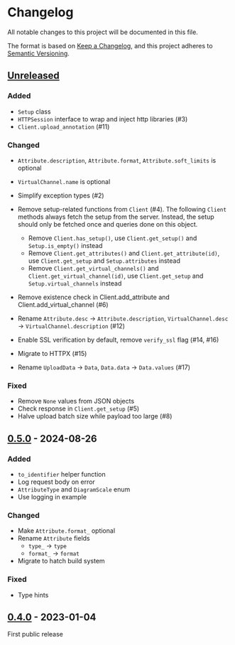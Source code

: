 # Changelog

All notable changes to this project will be documented in this file.

The format is based on [Keep a Changelog](https://keepachangelog.com/en/1.0.0/),
and this project adheres to [Semantic Versioning](https://semver.org/spec/v2.0.0.html).

## [Unreleased]

### Added

- `Setup` class
- `HTTPSession` interface to wrap and inject http libraries (#3)
- `Client.upload_annotation` (#11)

### Changed

- `Attribute.description`, `Attribute.format`, `Attribute.soft_limits` is optional
- `VirtualChannel.name` is optional
- Simplify exception types (#2)
- Remove setup-related functions from `Client` (#4).
  The following `Client` methods always fetch the setup from the server. Instead, the setup should only be fetched once and queries done on this object.

  - Remove `Client.has_setup()`, use `Client.get_setup()` and `Setup.is_empty()` instead
  - Remove `Client.get_attributes()` and `Client.get_attribute(id)`, use `Client.get_setup` and `Setup.attributes` instead
  - Remove `Client.get_virtual_channels()` and `Client.get_virtual_channel(id)`, use `Client.get_setup` and `Setup.virtual_channels` instead
- Remove existence check in Client.add_attribute and Client.add_virtual_channel (#6)
- Rename `Attribute.desc` -> `Attribute.description`, `VirtualChannel.desc` -> `VirtualChannel.description` (#12)
- Enable SSL verification by default, remove `verify_ssl` flag (#14, #16)
- Migrate to HTTPX (#15)
- Rename `UploadData` -> `Data`, `Data.data` -> `Data.values` (#17)

### Fixed

- Remove `None` values from JSON objects
- Check response in `Client.get_setup` (#5)
- Halve upload batch size while payload too large (#8)

## [0.5.0] - 2024-08-26

### Added

- `to_identifier` helper function
- Log request body on error
- `AttributeType` and `DiagramScale` enum
- Use logging in example

### Changed

- Make `Attribute.format_` optional
- Rename `Attribute` fields
  - `type_` -> `type`
  - `format_` -> `format`
- Migrate to hatch build system

### Fixed

- Type hints

## [0.4.0] - 2023-01-04

First public release

[Unreleased]: https://github.com/vallen-systems/pySHMdash/compare/0.5.0...HEAD
[0.5.0]: https://github.com/vallen-systems/pySHMdash/compare/0.4.0...0.5.0
[0.4.0]: https://github.com/vallen-systems/pySHMdash/releases/tag/0.4.0
